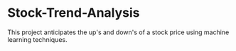 # Stock-Trend-Analysis
This project anticipates the up's and down's of a stock price using machine learning techniques.
